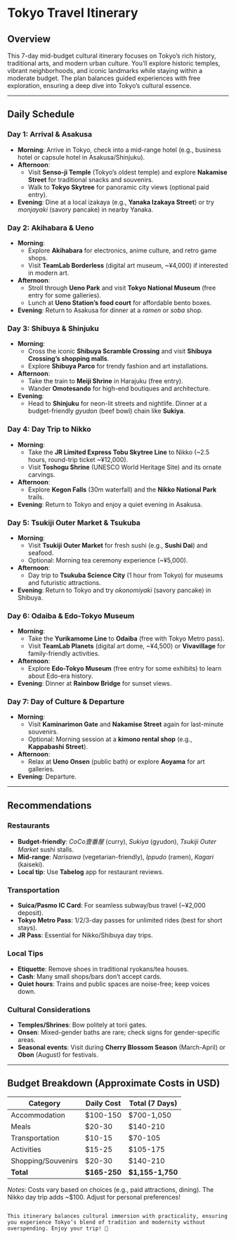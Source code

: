 # Tokyo Travel Itinerary

## Overview
This 7-day mid-budget cultural itinerary focuses on Tokyo’s rich history, traditional arts, and modern urban culture. You’ll explore historic temples, vibrant neighborhoods, and iconic landmarks while staying within a moderate budget. The plan balances guided experiences with free exploration, ensuring a deep dive into Tokyo’s cultural essence.

---

## Daily Schedule

### Day 1: Arrival & Asakusa
- **Morning**: Arrive in Tokyo, check into a mid-range hotel (e.g., business hotel or capsule hotel in Asakusa/Shinjuku).
- **Afternoon**: 
  - Visit **Senso-ji Temple** (Tokyo’s oldest temple) and explore **Nakamise Street** for traditional snacks and souvenirs.
  - Walk to **Tokyo Skytree** for panoramic city views (optional paid entry).
- **Evening**: Dine at a local izakaya (e.g., **Yanaka Izakaya Street**) or try *monjayaki* (savory pancake) in nearby Yanaka.

### Day 2: Akihabara & Ueno
- **Morning**: 
  - Explore **Akihabara** for electronics, anime culture, and retro game shops.
  - Visit **TeamLab Borderless** (digital art museum, ~¥4,000) if interested in modern art.
- **Afternoon**: 
  - Stroll through **Ueno Park** and visit **Tokyo National Museum** (free entry for some galleries).
  - Lunch at **Ueno Station’s food court** for affordable bento boxes.
- **Evening**: Return to Asakusa for dinner at a *ramen* or *soba* shop.

### Day 3: Shibuya & Shinjuku
- **Morning**: 
  - Cross the iconic **Shibuya Scramble Crossing** and visit **Shibuya Crossing’s shopping malls**.
  - Explore **Shibuya Parco** for trendy fashion and art installations.
- **Afternoon**: 
  - Take the train to **Meiji Shrine** in Harajuku (free entry). 
  - Wander **Omotesando** for high-end boutiques and architecture.
- **Evening**: 
  - Head to **Shinjuku** for neon-lit streets and nightlife. Dinner at a budget-friendly *gyudon* (beef bowl) chain like **Sukiya**.

### Day 4: Day Trip to Nikko
- **Morning**: 
  - Take the **JR Limited Express Tobu Skytree Line** to Nikko (~2.5 hours, round-trip ticket ~¥12,000).
  - Visit **Toshogu Shrine** (UNESCO World Heritage Site) and its ornate carvings.
- **Afternoon**: 
  - Explore **Kegon Falls** (30m waterfall) and the **Nikko National Park** trails.
- **Evening**: Return to Tokyo and enjoy a quiet evening in Asakusa.

### Day 5: Tsukiji Outer Market & Tsukuba
- **Morning**: 
  - Visit **Tsukiji Outer Market** for fresh sushi (e.g., **Sushi Dai**) and seafood.
  - Optional: Morning tea ceremony experience (~¥5,000).
- **Afternoon**: 
  - Day trip to **Tsukuba Science City** (1 hour from Tokyo) for museums and futuristic attractions.
- **Evening**: Return to Tokyo and try *okonomiyaki* (savory pancake) in Shibuya.

### Day 6: Odaiba & Edo-Tokyo Museum
- **Morning**: 
  - Take the **Yurikamome Line** to **Odaiba** (free with Tokyo Metro pass). 
  - Visit **TeamLab Planets** (digital art dome, ~¥4,500) or **Vivavillage** for family-friendly activities.
- **Afternoon**: 
  - Explore **Edo-Tokyo Museum** (free entry for some exhibits) to learn about Edo-era history.
- **Evening**: Dinner at **Rainbow Bridge** for sunset views.

### Day 7: Day of Culture & Departure
- **Morning**: 
  - Visit **Kaminarimon Gate** and **Nakamise Street** again for last-minute souvenirs.
  - Optional: Morning session at a **kimono rental shop** (e.g., **Kappabashi Street**).
- **Afternoon**: 
  - Relax at **Ueno Onsen** (public bath) or explore **Aoyama** for art galleries.
- **Evening**: Departure.

---

## Recommendations
### Restaurants
- **Budget-friendly**: *CoCo壹番屋* (curry), *Sukiya* (gyudon), *Tsukiji Outer Market* sushi stalls.
- **Mid-range**: *Narisawa* (vegetarian-friendly), *Ippudo* (ramen), *Kagari* (kaiseki).
- **Local tip**: Use **Tabelog** app for restaurant reviews.

### Transportation
- **Suica/Pasmo IC Card**: For seamless subway/bus travel (~¥2,000 deposit).
- **Tokyo Metro Pass**: 1/2/3-day passes for unlimited rides (best for short stays).
- **JR Pass**: Essential for Nikko/Shibuya day trips.

### Local Tips
- **Etiquette**: Remove shoes in traditional ryokans/tea houses. 
- **Cash**: Many small shops/bars don’t accept cards.
- **Quiet hours**: Trains and public spaces are noise-free; keep voices down.

### Cultural Considerations
- **Temples/Shrines**: Bow politely at torii gates. 
- **Onsen**: Mixed-gender baths are rare; check signs for gender-specific areas.
- **Seasonal events**: Visit during **Cherry Blossom Season** (March-April) or **Obon** (August) for festivals.

---

## Budget Breakdown (Approximate Costs in USD)
| Category          | Daily Cost | Total (7 Days) |
|-------------------|------------|----------------|
| Accommodation     | $100-150   | $700-1,050     |
| Meals             | $20-30     | $140-210       |
| Transportation    | $10-15     | $70-105        |
| Activities        | $15-25     | $105-175       |
| Shopping/Souvenirs| $20-30     | $140-210       |
| **Total**         | **$165-250** | **$1,155-1,750** |

*Notes*: Costs vary based on choices (e.g., paid attractions, dining). The Nikko day trip adds ~$100. Adjust for personal preferences!
``` 

This itinerary balances cultural immersion with practicality, ensuring you experience Tokyo’s blend of tradition and modernity without overspending. Enjoy your trip! 🗼